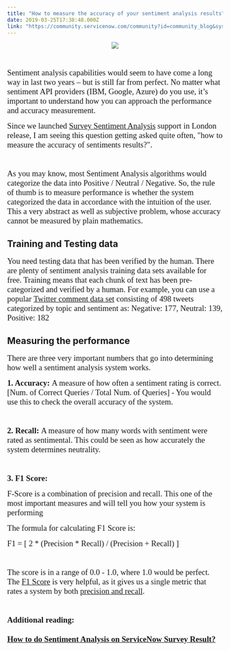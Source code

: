 ```yaml
---
title: "How to measure the accuracy of your sentiment analysis results"
date: 2019-03-25T17:38:48.000Z
link: "https://community.servicenow.com/community?id=community_blog&sys_id=bd2fb15fdb1cbf085ed4a851ca96193f"
---
```

<p class="p1" style="text-align: center;"><span style="font-family: &#39;times new roman&#39;, times; font-size: 14pt;"><img style="max-width: 100%; max-height: 480px;" src="https://community.servicenow.com/009ff117db5cbf085ed4a851ca961958.iix" /></span></p>
<p class="p1"> </p>
<p class="p1"><span style="font-family: &#39;times new roman&#39;, times; font-size: 14pt;">Sentiment analysis capabilities would seem to have come a long way in last two years – but is still far from perfect. No matter what sentiment API providers (IBM, Google, Azure) do you use, it’s important to understand how you can approach the performance and accuracy measurement. </span></p>
<p class="p1"><span style="font-family: &#39;times new roman&#39;, times; font-size: 14pt;">Since we launched <a href="https://docs.servicenow.com/bundle/london-servicenow-platform/page/administer/survey-administration/concept/sentiment-analysis.html" rel="nofollow">Survey Sentiment Analysis</a> support in London release, I am seeing this question getting asked quite often, &#34;how to measure the accuracy of sentiments results?&#34;.</span></p>
<p class="p1"> </p>
<p class="p1"><span style="font-family: &#39;times new roman&#39;, times; font-size: 14pt;">As you may know, most Sentiment Analysis algorithms would categorize the data into Positive / Neutral / Negative. So, the rule of thumb is to measure performance is whether the system categorized the data in accordance with the intuition of the user. This a very abstract as well as subjective problem, whose accuracy cannot be measured by plain mathematics.</span></p>
<h2 class="p2">Training and Testing data</h2>
<p class="p1"><span style="font-family: &#39;times new roman&#39;, times; font-size: 14pt;">You need testing data that has been verified by the human. There are plenty of sentiment analysis training data sets available for free. Training means that each chunk of text has been pre-categorized and verified by a human. For example, you can use a popular <a href="https://github.com/rmaestre/Sentiwordnet-BC/blob/master/test/testdata.manual.2009.06.14.csv" rel="nofollow"><span class="s1">Twitter comment data set</span></a> consisting of 498 tweets categorized by topic and sentiment as: Negative: 177, Neutral: 139, Positive: 182</span></p>
<h2 class="p2">Measuring the performance</h2>
<p class="p1"><span style="font-family: &#39;times new roman&#39;, times; font-size: 14pt;">There are three very important numbers that go into determining how well a sentiment analysis system works.</span></p>
<p class="p1"><span style="font-family: &#39;times new roman&#39;, times; font-size: 14pt;"><strong>1. Accuracy: </strong></span><span style="font-family: &#39;times new roman&#39;, times; font-size: 14pt;">A measure of how often a sentiment rating is correct. [Num. of Correct Queries / Total Num. of Queries] - You would use this to check the overall accuracy of the system.</span></p>
<p class="p1"> </p>
<p class="p1"><span style="font-family: &#39;times new roman&#39;, times; font-size: 14pt;"><strong>2. Recall: </strong></span><span style="font-family: &#39;times new roman&#39;, times; font-size: 14pt;">A measure of how many words with sentiment were rated as sentimental. This could be seen as how accurately the system determines neutrality.</span></p>
<p class="p1"> </p>
<p class="p1"><span style="font-family: &#39;times new roman&#39;, times; font-size: 14pt;"><strong>3. F1 Score:</strong></span></p>
<p class="p1"><span style="font-family: &#39;times new roman&#39;, times; font-size: 14pt;">F-Score is a combination of precision and recall. This one of the most important measures and will tell you how your system is performing</span></p>
<p class="p1"><span style="font-family: &#39;times new roman&#39;, times; font-size: 14pt;">The formula for calculating F1 Score is:</span></p>
<p class="p1"><span style="font-family: &#39;times new roman&#39;, times; font-size: 14pt;">F1 &#61; [ 2 * (Precision * Recall) / (Precision &#43; Recall) ]<strong> </strong></span></p>
<p class="p1"> </p>
<p class="p1"><span style="font-family: &#39;times new roman&#39;, times; font-size: 14pt;">The score is in a range of 0.0 - 1.0, where 1.0 would be perfect. The <a href="https://en.wikipedia.org/wiki/F1_score" rel="nofollow">F1 Score</a> is very helpful, as it gives us a single metric that rates a system by both <a href="https://en.wikipedia.org/wiki/Precision_and_recall" rel="nofollow">precision and recall</a>.  </span></p>
<p class="p1"> </p>
<p class="p1"><strong><span class="s2" style="font-family: &#39;times new roman&#39;, times; font-size: 14pt;"><span class="s3">Additional reading:</span></span></strong></p>
<h3 class="cm-content-title m-t"><span style="font-size: 14pt; font-family: &#39;times new roman&#39;, times;"><a href="https://community.servicenow.com/community?id&#61;community_blog&amp;sys_id&#61;54076775db7da700afc902d5ca96196c" rel="nofollow">How to do Sentiment Analysis on ServiceNow Survey Result?</a></span></h3>